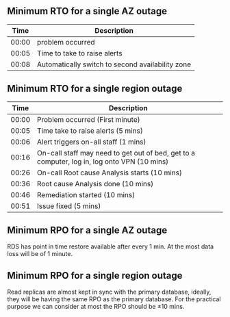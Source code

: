 ## Minimum RTO for a single AZ outage

| Time  | Description                                      |
| ----- | ------------------------------------------------ |
| 00:00 | problem occurred                                 |
| 00:05 | Time to take to raise alerts                     |
| 00:08 | Automatically switch to second availability zone |

## Minimum RTO for a single region outage

|Time|Description|
|---|---|
|00:00|Problem occurred (First minute)|
|00:05|Time take to raise alerts (5 mins)|
|00:06|Alert triggers on-all staff (1 mins)|
|00:16|On-call staff may need to get out of bed, get to a computer, log in, log onto VPN (10 mins)|
|00:26|On-call Root cause Analysis starts (10 mins)|
|00:36|Root cause Analysis done (10 mins)|
|00:46|Remediation started (10 mins)|
|00:51|Issue fixed (5 mins)|

## Minimum RPO for a single AZ outage

RDS has point in time restore available after every 1 min. At the most data loss will be of 1 minute.

## Minimum RPO for a single region outage

Read replicas are almost kept in sync with the primary database, ideally, they will be having the same RPO as the primary database. For the practical purpose we can consider at most the RPO should be ±10 mins.
